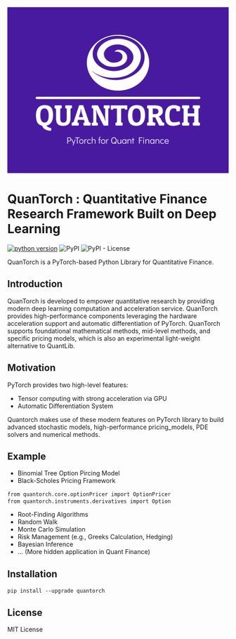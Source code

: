 <img decoding="async" src="quantorch-high-resolution-color-logo.png">

# QuanTorch : Quantitative Finance Research Framework Built on Deep Learning 

[![python version](https://img.shields.io/badge/python-3.8+-brightgreen.svg)](https://github.com/jialuechen)
![PyPI](https://img.shields.io/pypi/v/0.0.1)
![PyPI - License](https://img.shields.io/pypi/l/quantorch)

QuanTorch is a PyTorch-based Python Library for Quantitative Finance.

## Introduction
QuanTorch is developed to empower quantitative research by providing modern deep learning computation and acceleration service. QuanTorch provides high-performance components leveraging the hardware acceleration support and automatic differentiation of PyTorch. QuanTorch supports foundational mathematical methods, mid-level methods, and specific pricing models, which is also an experimental light-weight alternative to QuantLib.

## Motivation
PyTorch provides two high-level features: 

* Tensor computing with strong acceleration via GPU
* Automatic Differentiation System

Quantorch makes use of these modern features on PyTorch library to build advanced stochastic models, high-performance pricing_models, PDE solvers and numerical methods.

## Example
* Binomial Tree Option Pircing Model
* Black-Scholes Pricing Framework
```
from quantorch.core.optionPricer import OptionPricer
from quantorch.instruments.derivatives import Option
```
* Root-Finding Algorithms
* Random Walk
* Monte Carlo Simulation
* Risk Management (e.g., Greeks Calculation, Hedging)
* Bayesian Inference
* ... (More hidden application in Quant Finance)


## Installation
```
pip install --upgrade quantorch
```

## License

MIT License
